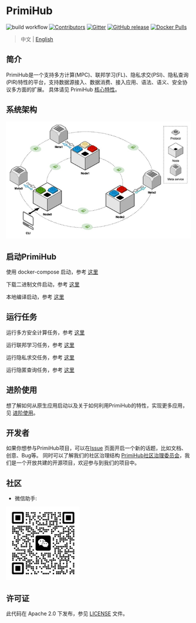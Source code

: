 # PrimiHub

![build workflow](https://github.com/primihub/primihub/actions/workflows/main.yml/badge.svg?branch=master)
[![Contributors](https://img.shields.io/github/contributors/primihub/primihub.svg)](https://github.com/linuxsuren/github-go/graphs/contributors)
[![Gitter](https://badges.gitter.im/primihub/community.svg)](https://gitter.im/primihub/community?utm_source=badge&utm_medium=badge&utm_campaign=pr-badge)
[![GitHub release](https://img.shields.io/github/release/primihub/primihub.svg?label=release)](https://github.com/linuxsuren/github-go/releases/latest)
[![Docker Pulls](https://img.shields.io/docker/pulls/primihub/primihub-node.svg)](https://hub.docker.com/r/primihub/primihub-node/tags)

> 中文 | [English](README_EN.md)

## 简介

PrimiHub是一个支持多方计算(MPC)、联邦学习(FL)、隐私求交(PSI)、隐私查询(PIR)特性的平台，支持数据源接入、数据消费、接入应用、语法、语义、安全协议多方面的扩展。 具体请见 PrimiHub [核心特性](https://docs.primihub.com/docs/category/%E5%88%9B%E5%BB%BA%E4%BB%BB%E5%8A%A1)。

## 系统架构

![PrimiHub](doc/primihub.jpg)

## 启动PrimiHub

使用 docker-compose 启动，参考 [这里](https://docs.primihub.com/docs/advance-usage/start/quick-start)

下载二进制文件启动，参考 [这里](https://docs.primihub.com/docs/advance-usage/start/start-nodes)

本地编译启动，参考 [这里](https://docs.primihub.com/docs/advance-usage/start/build)

## 运行任务

运行多方安全计算任务，参考 [这里](https://docs.primihub.com/docs/advance-usage/create-tasks/mpc-task)

运行联邦学习任务，参考 [这里](https://docs.primihub.com/docs/category/%E8%81%94%E9%82%A6%E5%AD%A6%E4%B9%A0fl%E4%BB%BB%E5%8A%A1)

运行隐私求交任务，参考 [这里](https://docs.primihub.com/docs/advance-usage/create-tasks/psi-task)

运行隐匿查询任务，参考 [这里](https://docs.primihub.com/docs/advance-usage/create-tasks/pir-task)

## 进阶使用

想了解如何从原生应用启动以及关于如何利用PrimiHub的特性，实现更多应用，见 [进阶使用](https://docs.primihub.com/docs/developer-docs/core-concept/model)。

## 开发者

如果你想参与PrimiHub项目，可以在[Issue](https://github.com/primihub/primihub/issues) 页面开启一个新的话题，比如文档、创意、Bug等。
同时可以了解我们的社区治理结构 [PrimiHub社区治理委员会](https://docs.primihub.com/docs/developer-docs/primihub-community)，我们是一个开放共建的开源项目，欢迎参与到我们的项目中。

## 社区

* 微信助手:

![wechat_helper](./doc/wechat.jpeg)

## 许可证

此代码在 Apache 2.0 下发布，参见 [LICENSE](https://github.com/primihub/primihub/blob/develop/LICENSE) 文件。
